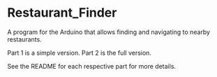 # Restaurant_Finder

A program for the Arduino that allows finding and navigating to nearby restaurants.

Part 1 is a simple version.
Part 2 is the full version.

See the README for each respective part for more details.
